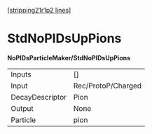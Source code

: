 [[stripping21r1p2 lines]](./stripping21r1p2-index)

# StdNoPIDsUpPions

**NoPIDsParticleMaker/StdNoPIDsUpPions**

|                 |                    |
|-----------------|--------------------|
| Inputs          | []               |
| Input           | Rec/ProtoP/Charged |
| DecayDescriptor | Pion               |
| Output          | None               |
| Particle        | pion               |
